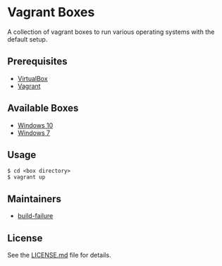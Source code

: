 # Vagrant Boxes
A collection of vagrant boxes to run various operating systems with the default setup.

## Prerequisites
- [VirtualBox](https://www.virtualbox.org/wiki/Downloads)
- [Vagrant](https://vagrantup.com/)

## Available Boxes

- [Windows 10](windows/10)
- [Windows 7](windows/7)

## Usage

    $ cd <box directory>
    $ vagrant up 

## Maintainers

- [build-failure](https://github.com/build-failure)

## License

See the [LICENSE.md](LICENSE.md) file for details.